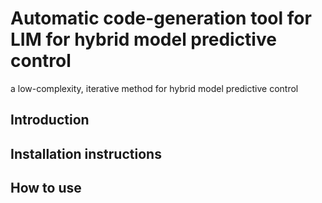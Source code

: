 # Automatic code-generation tool for LIM for hybrid model predictive control
a low-complexity, iterative method for hybrid model predictive control 
## Introduction
## Installation instructions
## How to use
